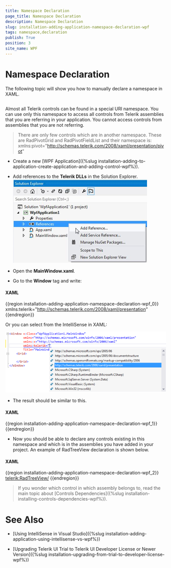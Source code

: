 ```yaml
---
title: Namespace Declaration
page_title: Namespace Declaration
description: Namespace Declaration
slug: installation-adding-application-namespace-declaration-wpf
tags: namespace,declaration
publish: True
position: 3
site_name: WPF
---
```


# Namespace Declaration



The following topic will show you how to manually declare a namespace in XAML.

## 

Almost all Telerik controls can be found in a special URI namespace. You can use only this namespace to access all controls from Telerik assemblies that you
        	are referring in your application. You cannot access controls from assemblies that you are not referring.
        

>There are only few controls which are in another namespace. These are RadPivotGrid and RadPivotFieldList and their namespace is:
        		xmlns:pivot="http://schemas.telerik.com/2008/xaml/presentation/pivot"
        	

* Create a new [WPF Application]({%slug installation-adding-to-application-create-application-and-adding-control-wpf%}).
          	

* Add references to the __Telerik DLLs__ in the Solution Explorer.
          	![Common Installing Namespace Declaration 011 WPF](images/Common_InstallingNamespaceDeclaration_011_WPF.png)

* Open the __MainWindow.xaml__.
          	

* Go to the __Window__ tag and write: 
          	

#### __XAML__

{{region installation-adding-application-namespace-declaration-wpf_0}}
	xmlns:telerik="http://schemas.telerik.com/2008/xaml/presentation"
	{{endregion}}



Or you can select from the IntelliSense in XAML:

![Common Installing Namespace Declaration 012 WPF](images/Common_InstallingNamespaceDeclaration_012_WPF.png)

* The result should be similar to this.

#### __XAML__

{{region installation-adding-application-namespace-declaration-wpf_1}}
	<Window x:Class="WpfApplication1.MainWindow"
	        xmlns="http://schemas.microsoft.com/winfx/2006/xaml/presentation"
	        xmlns:x="http://schemas.microsoft.com/winfx/2006/xaml"
	        xmlns:telerik="http://schemas.telerik.com/2008/xaml/presentation"
	        Title="MainWindow" Height="350" Width="525">
	    <Grid>
	    </Grid>
	</Window>
	{{endregion}}



* Now you should be able to declare any controls existing in this namespace and which is in the assemblies you have added in your project. An example of RadTreeView declaration is shown below.

#### __XAML__

{{region installation-adding-application-namespace-declaration-wpf_2}}
	<Window x:Class="WpfApplication1.MainWindow"
	        xmlns="http://schemas.microsoft.com/winfx/2006/xaml/presentation"
	        xmlns:x="http://schemas.microsoft.com/winfx/2006/xaml"
	        xmlns:telerik="http://schemas.telerik.com/2008/xaml/presentation"
	        Title="MainWindow" Height="350" Width="525">
	    <Grid>
	        <telerik:RadTreeView/>
	    </Grid>
	</Window>
	{{endregion}}



>If you wonder which control in which assembly belongs to, read the main topic about [Controls Dependencies]({%slug installation-installing-controls-dependencies-wpf%}).

# See Also

 * [Using IntelliSense in Visual Studio]({%slug installation-adding-application-using-intellisense-vs-wpf%})

 * [Upgrading Telerik UI Trial to Telerik UI Developer License or Newer Version]({%slug installation-upgrading-from-trial-to-developer-license-wpf%})
